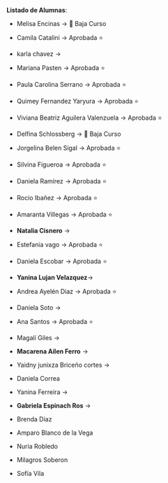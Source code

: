 **Listado de Alumnas**:

- Melisa Encinas -> 🔴 Baja Curso
- Camila Catalini -> Aprobada ⭐ 
- karla chavez -> 
- Mariana Pasten -> Aprobada ⭐ 

- Paula Carolina Serrano -> Aprobada ⭐
- Quimey Fernandez Yaryura -> Aprobada ⭐
- Viviana Beatriz Aguilera Valenzuela -> Aprobada ⭐
- Delfina Schlossberg -> 🔴 Baja Curso

- Jorgelina Belen Sigal -> Aprobada ⭐

- Silvina Figueroa -> Aprobada ⭐
- Daniela Ramírez -> Aprobada ⭐
- Rocio Ibañez -> Aprobada ⭐
- Amaranta Villegas -> Aprobada ⭐

- **Natalia Cisnero** -> 
- Estefania vago -> Aprobada ⭐
- Daniela Escobar -> Aprobada ⭐
- **Yanina Lujan Velazquez**-> 

- Andrea Ayelén Diaz -> Aprobada ⭐
- Daniela Soto -> 
- Ana Santos -> Aprobada ⭐
- Magalí Giles ->  

- **Macarena Ailen Ferro** -> 
- Yaidny junixza Briceño cortes ->
- Daniela Correa
- Yanina Ferreira ->  

- **Gabriela Espinach Ros** -> 
- Brenda Diaz
- Amparo Blanco de la Vega

- Nuria Robledo
- Milagros Soberon
- Sofía Vila
